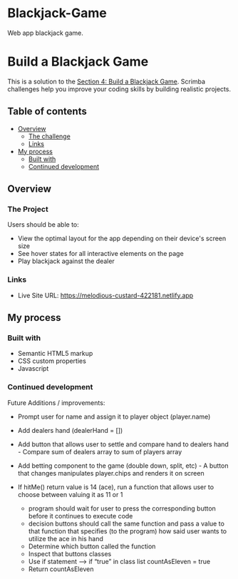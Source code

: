 # Blackjack-Game
 Web app blackjack game.


# Build a Blackjack Game

This is a solution to the [Section 4: Build a Blackjack Game](https://scrimba.com/learn/learnjavascript/lets-build-a-blackjack-game-coa954d1fb213d2a9d5a1c8ab). Scrimba challenges help you improve your coding skills by building realistic projects.

## Table of contents

- [Overview](#overview)
  - [The challenge](#the-challenge)
  - [Links](#links)
- [My process](#my-process)
  - [Built with](#built-with)
  - [Continued development](#continued-development)

## Overview

### The Project

Users should be able to:

- View the optimal layout for the app depending on their device's screen size
- See hover states for all interactive elements on the page
- Play blackjack against the dealer

### Links

- Live Site URL: https://melodious-custard-422181.netlify.app

## My process

### Built with

- Semantic HTML5 markup
- CSS custom properties
- Javascript

### Continued development

Future Additions / improvements:

- Prompt user for name and assign it to player object (player.name)

- Add dealers hand (dealerHand = [])

- Add button that allows user to settle and compare hand to dealers hand
      - Compare sum of dealers array to sum of players array

- Add betting component to the game (double down, split, etc)
      - A button that changes manipulates player.chips and renders it on screen

- If hitMe() return value is 14 (ace), run a function that allows user to choose between valuing it as 11 or  1
  	- program should wait for user to press the corresponding button before it continues to execute code
    - decision buttons should call the same function and pass a value to that function that specifies (to the program) how said user wants to utilize the ace in his hand
    - Determine which button called the function
    - Inspect that buttons classes
    - Use if statement —> if “true” in class list countAsEleven = true
    - Return countAsEleven
